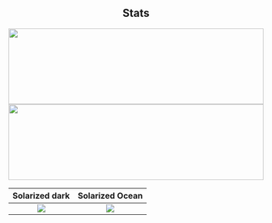 
 <center>
  <h2 align="center">Stats</h2>
  <img align="center" width="100%" height="150" src="https://github-readme-stats.vercel.app/api?username=archisha69&show_icons=true&hide_border=false&line_height=20&title_color=336791&icon_color=1b93c9&show_owner=true&theme=dark">
  <img align="center" width="100%" height="150" src="https://github-readme-stats.vercel.app/api/top-langs/?username=archisha69&layout=compact&langs_count=6&theme=dark">
  <br>

    
Solarized dark             |  Solarized Ocean
:-------------------------:|:-------------------------:
![](https://github-readme-stats.vercel.app/api?username=archisha69&show_icons=true&hide_border=false&line_height=20&title_color=336791&icon_color=1b93c9&show_owner=true&theme=dark)   |  ![](https://github-readme-stats.vercel.app/api/top-langs/?username=archisha69&layout=compact&langs_count=6&theme=dark)
